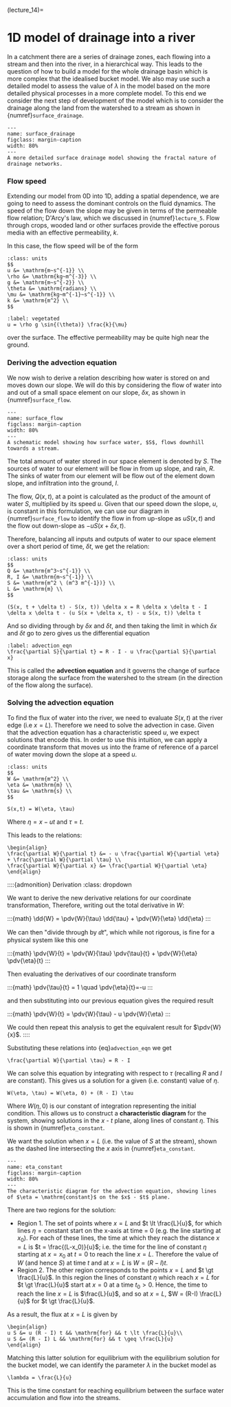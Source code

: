 (lecture_14)=
# 1D model of drainage into a river

In a catchment there are a series of drainage zones, each flowing into a stream and then into the river, in a hierarchical way.
This leads to the question of how to build a model for the whole drainage basin which is more complex that the idealised bucket model.
We also may use such a detailed model to assess the value of $\lambda$ in the model based on the more detailed physical processes in a more complete model.
To this end we consider the next step of development of the model which is to consider the drainage along the land from the watershed to a stream as shown in {numref}`surface_drainage`.

```{figure} ./figures/figure14.1.png
---
name: surface_drainage
figclass: margin-caption
width: 80%
---
A more detailed surface drainage model showing the fractal nature of drainage networks.
```

### Flow speed

Extending our model from 0D into 1D, adding a spatial dependence, we are going to need to assess the dominant controls on the fluid dynamics.
The speed of the flow down the slope may be given in terms of the permeable flow relation; D'Arcy's law, which we discussed in {numref}`lecture_5`.
Flow through crops, wooded land or other surfaces provide the effective porous media with an effective permeability, $k$.

In this case, the flow speed will be of the form

```{margin} Units!
:class: units
$$
u &= \mathrm{m~s^{-1}} \\
\rho &= \mathrm{kg~m^{-3}} \\
g &= \mathrm{m~s^{-2}} \\
\theta &= \mathrm{radians} \\
\mu &= \mathrm{kg~m^{-1}~s^{-1}} \\
k &= \mathrm{m^2} \\
$$
```

```{math}
:label: vegetated
u = \rho g \sin{(\theta)} \frac{k}{\mu}
```

over the surface. The effective permeability may be quite high near the ground.

### Deriving the advection equation

We now wish to derive a relation describing how water is stored on and moves down our slope. 
We will do this by considering the flow of water into and out of a small space element on our slope, $\delta x$,
as shown in {numref}`surface_flow`.

```{figure} ./figures/figure14.2.png
---
name: surface_flow
figclass: margin-caption
width: 80%
---
A schematic model showing how surface water, $S$, flows downhill towards a stream.
```

The total amount of water stored in our space element is denoted by $S$.
The sources of water to our element will be flow in from up slope, and rain, $R$.
The sinks of water from our element will be flow out of the element down slope, and infiltration into the ground, $I$.

The flow, $Q(x,t)$, at a point is calculated as the product of the amount of water $S$, multiplied by its speed $u$.
Given that our speed down the slope, $u$, is constant in this formulation, we can use our diagram in {numref}`surface_flow` to identify the flow in from up-slope as $u S(x,t)$
and the flow out down-slope as $-u S(x+\delta x, t)$.

Therefore, balancing all inputs and outputs of water to our space element over a short period of time, $\delta t$, we get the relation:

```{margin} Units!
:class: units
$$
Q &= \mathrm{m^3~s^{-1}} \\
R, I &= \mathrm{m~s^{-1}} \\
S &= \mathrm{m^2 \ (m^3 m^{-1})} \\
L &= \mathrm{m} \\
$$
```

```{math}
(S(x, t + \delta t) - S(x, t)) \delta x = R \delta x \delta t - I \delta x \delta t - (u S(x + \delta x, t) - u S(x, t)) \delta t
```

And so dividing through by $\delta x$ and $\delta t$, and then taking the limit in which $\delta x$ and $\delta t$ go to zero
gives us the differential equation

```{math}
:label: advection_eqn
\frac{\partial S}{\partial t} = R - I - u \frac{\partial S}{\partial x}
```

This is called the **advection equation** and it governs the change of surface storage along the surface from the watershed to the stream (in the direction of the flow along the surface).

### Solving the advection equation

To find the flux of water into the river, we need to evaluate $S(x,t)$ at the river edge (i.e $x=L$).
Therefore we need to solve the advection in case.
Given that the advection equation has a characteristic speed $u$, we expect solutions that encode this.
In order to use this intuition, we can apply a coordinate transform that moves us into the frame of reference of a parcel of water moving down the slope at a speed $u$.

```{margin} Units!
:class: units
$$
W &= \mathrm{m^2} \\
\eta &= \mathrm{m} \\
\tau &= \mathrm{s} \\
$$
```

```{math}
S(x,t) = W(\eta, \tau)
```

Where $\eta = x - u t$ and $\tau = t$.

This leads to the relations:

```{math}
\begin{align}
\frac{\partial W}{\partial t} &= - u \frac{\partial W}{\partial \eta} + \frac{\partial W}{\partial \tau} \\
\frac{\partial W}{\partial x} &= \frac{\partial W}{\partial \eta}
\end{align}
```

::::{admonition} Derivation 
:class: dropdown 

We want to derive the new derivative relations for our coordinate transformation,
Therefore, writing out the total derivative in $W$:

:::{math}  \dd{W} = \pdv{W}{\tau} \dd{\tau} + \pdv{W}{\eta} \dd{\eta}
:::

We can then "divide through by $\dd{t}$", which while not rigorous, is fine for a physical system like this one 

:::{math}  \pdv{W}{t} = \pdv{W}{\tau} \pdv{\tau}{t} + \pdv{W}{\eta} \pdv{\eta}{t}
:::

Then evaluating the derivatives of our coordinate transform

:::{math} \pdv{\tau}{t} = 1 \quad \pdv{\eta}{t}=-u
:::

and then substituting into our previous equation gives the required result

:::{math} \pdv{W}{t} = \pdv{W}{\tau} - u \pdv{W}{\eta}
:::

We could then repeat this analysis to get the equivalent result for $\pdv{W}{x}$.
::::

Substituting these relations into {eq}`advection_eqn` we get

```{math}
\frac{\partial W}{\partial \tau} = R - I
```

We can solve this equation by integrating with respect to $\tau$ (recalling $R$ and $I$ are constant).
This gives us a solution for a given (i.e. constant) value of $\eta$.

```{math}
W(\eta, \tau) = W(\eta, 0) + (R - I) \tau
```

Where $W(\eta, 0)$ is our constant of integration representing the initial condition.
This allows us to construct a **characteristic diagram** for the system, showing solutions in the $x$ - $t$ plane, along lines of constant $\eta$.
This is shown in {numref}`eta_constant`.

We want the solution when $x = L$ (i.e. the value of $S$ at the stream), shown as the dashed line intersecting the $x$ axis in {numref}`eta_constant`.

```{figure} ./figures/figure14.3.png
---
name: eta_constant
figclass: margin-caption
width: 80%
---
The characteristic diagram for the advection equation, showing lines of $\eta = \mathrm{constant}$ on the $x$ - $t$ plane.
```

There are two regions for the solution:
  - Region 1. The set of points where $x = L$ and $t \lt \frac{L}{u}$, for which lines $\eta = \mathrm{constant}$ start on the x-axis at time = 0 (e.g. the line starting at $x_0$).
For each of these lines, the time at which they reach the distance $x = L$ is $t = \frac{(L-x_0)}{u}$;
i.e. the time for the line of constant $\eta$ starting at $x=x_0$ at $t=0$ to reach the line $x = L$.
Therefore the value of $W$ (and hence $S$) at time $t$ and at $x = L$ is $W=(R-I)t$.
  - Region 2. The other region corresponds to the points $x=L$ and $t \gt \frac{L}{u}$. 
In this region the lines of constant $\eta$ which reach $x = L$ for $t \gt \frac{L}{u}$ start at $x = 0$ at a time $t_0 \gt 0$.
Hence, the time to reach the line $x = L$ is $\frac{L}{u}$, and so at $x = L$, $W = (R-I) \frac{L}{u}$ for $t \gt \frac{L}{u}$.

As a result, the flux at $x = L$ is given by

```{math}
\begin{align}
u S &= u (R - I) t && \mathrm{for} && t \lt \frac{L}{u}\\
u S &= (R - I) L && \mathrm{for} && t \geq \frac{L}{u}
\end{align}
```

Matching this latter solution for equilibrium with the equilibrium solution for the bucket model, we can identify the parameter $\lambda$ in the bucket model as

```{math}
\lambda = \frac{L}{u}
```

This is the time constant for reaching equilibrium between the surface water accumulation and flow into the streams.

